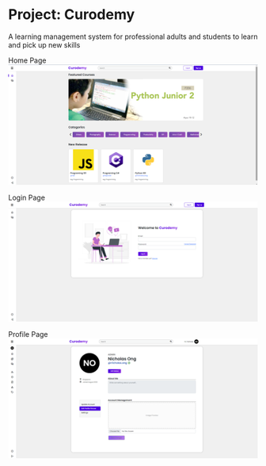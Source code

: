 # Project: Curodemy

A learning management system for professional adults and students to learn and pick up new skills

Home Page
<img src="/screenshot/home-page.png">

Login Page
<img src="/screenshot/login-page.png">

Profile Page
<img src="/screenshot/profile-page.png">